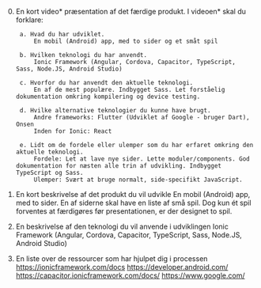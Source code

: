 0. En kort video* præsentation af det færdige produkt. I videoen* skal du forklare:<br>

        a. Hvad du har udviklet.
            En mobil (Android) app, med to sider og et småt spil

        b. Hvilken teknologi du har anvendt.
            Ionic Framework (Angular, Cordova, Capacitor, TypeScript, Sass, Node.JS, Android Studio)

        c. Hvorfor du har anvendt den aktuelle teknologi.
            En af de mest populære. Indbygget Sass. Let forståelig dokumentation omkring kompilering og device testing.

        d. Hvilke alternative teknologier du kunne have brugt.
            Andre frameworks: Flutter (Udviklet af Google - bruger Dart), Onsen
            Inden for Ionic: React

        e. Lidt om de fordele eller ulemper som du har erfaret omkring den aktuelle teknologi.
            Fordele: Let at lave nye sider. Lette moduler/components. God dokumentation for næsten alle trin af udvikling. Indbygget TypeScript og Sass.
            Ulemper: Svært at bruge normalt, side-specifikt JavaScript.


1. En kort beskrivelse af det produkt du vil udvikle 
En mobil (Android) app, med to sider. En af siderne skal have en liste af små spil. Dog kun ét spil forventes at færdigøres før presentationen, er der designet to spil.

2. En beskrivelse af den teknologi du vil anvende i udviklingen
Ionic Framework (Angular, Cordova, Capacitor, TypeScript, Sass, Node.JS, Android Studio)

3. En liste over de ressourcer som har hjulpet dig i processen
https://ionicframework.com/docs
https://developer.android.com/
https://capacitor.ionicframework.com/docs/
https://www.google.com/